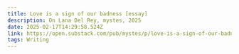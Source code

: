 ```yaml
---
title: Love is a sign of our badness [essay]
description: On Lana Del Rey, mystes, 2025
date: 2025-02-17T14:29:58.524Z
link: https://open.substack.com/pub/mystes/p/love-is-a-sign-of-our-badness?r=4375w&utm_campaign=post&utm_medium=web
tags: Writing
---
```

